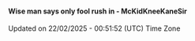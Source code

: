 #### Wise man says only fool rush in - McKidKneeKaneSir
Updated on 22/02/2025 - 00:51:52 (UTC) Time Zone
